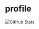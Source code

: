 # profile

![GitHub Stats](https://github-readme-stats.vercel.app/api?username=profile&theme=radical)
